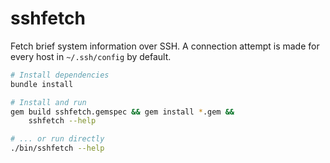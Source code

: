 # sshfetch
Fetch brief system information over SSH. A connection attempt is made for every
host in `~/.ssh/config` by default.

```bash
# Install dependencies
bundle install

# Install and run
gem build sshfetch.gemspec && gem install *.gem &&
    sshfetch --help

# ... or run directly
./bin/sshfetch --help
```
